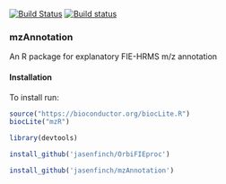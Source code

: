 [![Build Status](https://travis-ci.org/jasenfinch/mzAnnotation.svg)](https://travis-ci.org/jasenfinch/mzAnnotation) [![Build status](https://ci.appveyor.com/api/projects/status/b9wgaej0u690ls20/branch/master?svg=true)](https://ci.appveyor.com/project/jasenfinch/mzannotation/branch/master)

### mzAnnotation

An R package for explanatory FIE-HRMS m/z annotation

#### Installation

To install run:
```R
source("https://bioconductor.org/biocLite.R")
biocLite("mzR")

library(devtools)

install_github('jasenfinch/OrbiFIEproc')

install_github('jasenfinch/mzAnnotation')
```